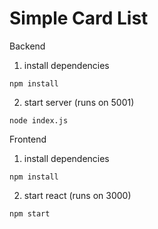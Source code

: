 # Simple Card List
Backend
1. install dependencies
```
npm install
```
2. start server (runs on 5001)
```
node index.js
```
Frontend
1. install dependencies
```angular2html
npm install
```
2. start react (runs on 3000)
```angular2html
npm start
```

